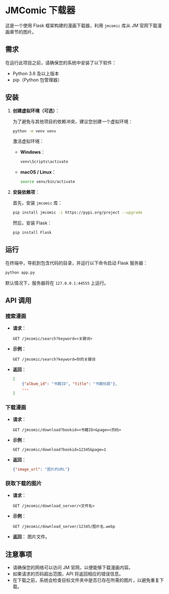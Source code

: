 
# JMComic 下载器

这是一个使用 Flask 框架构建的漫画下载器，利用 `jmcomic` 库从 JM 官网下载漫画章节的图片。 

## 需求

在运行此项目之前，请确保您的系统中安装了以下软件：

- Python 3.8 及以上版本
- pip（Python 包管理器）

## 安装

1. **创建虚拟环境（可选）**：

   为了避免与其他项目的依赖冲突，建议您创建一个虚拟环境：

   ```bash
   python -m venv venv
   ```

   激活虚拟环境：

   - **Windows**：
     ```bash
     venv\Scripts\activate
     ```

   - **macOS / Linux**：
     ```bash
     source venv/bin/activate
     ```

2. **安装依赖项**：

   首先，安装 `jmcomic` 库：

   ```bash
   pip install jmcomic -i https://pypi.org/project --upgrade
   ```

   然后，安装 Flask：

   ```bash
   pip install Flask
   ```

## 运行

在终端中，导航到包含代码的目录，并运行以下命令启动 Flask 服务器：

```bash
python app.py
```

默认情况下，服务器将在 `127.0.0.1:44555` 上运行。

## API 调用

### 搜索漫画

- **请求**：
  ```
  GET /jmcomic/search?keyword=<关键词>
  ```

- **示例**：
  ```
  GET /jmcomic/search?keyword=你的关键词
  ```

- **返回**：
  ```json
  [
      {"album_id": "书籍ID", "title": "书籍标题"},
      ...
  ]
  ```

### 下载漫画

- **请求**：
  ```
  GET /jmcomic/download?bookid=<书籍ID>&page=<页码>
  ```

- **示例**：
  ```
  GET /jmcomic/download?bookid=12345&page=1
  ```

- **返回**：
  ```json
  {"image_url": "图片的URL"}
  ```

### 获取下载的图片

- **请求**：
  ```
  GET /jmcomic/download_server/<文件名>
  ```

- **示例**：
  ```
  GET /jmcomic/download_server/12345/图片名.webp
  ```

- **返回**：
  图片文件。

## 注意事项

- 请确保您的网络可以访问 JM 官网，以便能够下载漫画内容。
- 如果请求的页码超出范围，API 将返回相应的错误信息。
- 在下载之前，系统会检查目标文件夹中是否已存在所需的图片，以避免重复下载。
